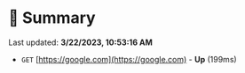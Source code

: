 # 📖 Summary
Last updated: **3/22/2023, 10:53:16 AM**

- `GET` [https://google.com](https://google.com) - **Up** (199ms)
